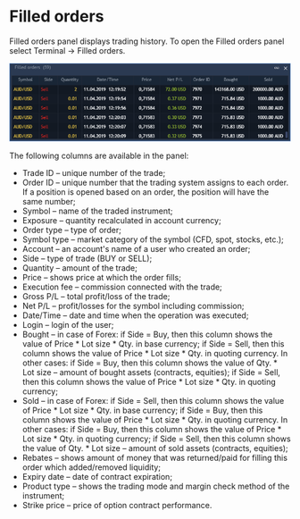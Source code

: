# Filled orders

Filled orders panel displays trading history. To open the Filled orders panel select Terminal -&gt; Filled orders.

![](../../.gitbook/assets/3%20%2852%29.png)

The following columns are available in the panel:

* Trade ID – unique number of the trade;
* Order ID – unique number that the trading system assigns to each order. If a position is opened based on an order, the position will have the same number;
* Symbol – name of the traded instrument;
* Exposure – quantity recalculated in account currency;
* Order type – type of order;
* Symbol type – market category of the symbol \(CFD, spot, stocks, etc.\);
* Account – an account's name of a user who created an order;
* Side – type of trade \(BUY or SELL\);
* Quantity – amount of the trade;
* Price – shows price at which the order fills;
* Execution fee – commission connected with the trade;
* Gross P/L – total profit/loss of the trade;
* Net P/L – profit/losses for the symbol including commission;
* Date/Time – date and time when the operation was executed;
* Login – login of the user;
* Bought – in case of Forex: if Side = Buy, then this column shows the value of Price \* Lot size \* Qty. in base currency; if Side = Sell, then this column shows the value of Price \* Lot size \* Qty. in quoting currency. In other cases: if Side = Buy, then this column shows the value of Qty. \* Lot size – amount of bought assets \(contracts, equities\); if Side = Sell, then this column shows the value of Price \* Lot size \* Qty. in quoting currency;
* Sold – in case of Forex: if Side = Sell, then this column shows the value of Price \* Lot size \* Qty. in base currency; if Side = Buy, then this column shows the value of Price \* Lot size \* Qty. in quoting currency. In other cases: if Side = Buy, then this column shows the value of Price \* Lot size \* Qty. in quoting currency; if Side = Sell, then this column shows the value of Qty. \* Lot size – amount of sold assets \(contracts, equities\);
* Rebates – shows amount of money that was returned/paid for filling this order which added/removed liquidity;
* Expiry date – date of contract expiration;
* Product type – shows the trading mode and margin check method of the instrument;
* Strike price – price of option contract performance.

